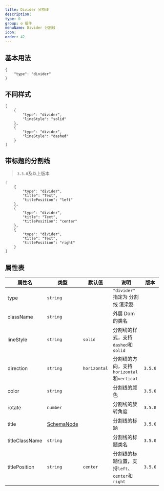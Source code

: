```yaml
---
title: Divider 分割线
description:
type: 0
group: ⚙ 组件
menuName: Divider 分割线
icon:
order: 42
---
```


## 基本用法

```schema: scope="body"
{
    "type": "divider"
}
```

## 不同样式

```schema: scope="body"
[
    {
        "type": "divider",
        "lineStyle": "solid"
    },
    {
        "type": "divider",
        "lineStyle": "dashed"
    }
]
```

## 带标题的分割线

> `3.5.0`及以上版本

```schema: scope="body"
[
    {
        "type": "divider",
        "title": "Text",
        "titlePosition": "left"
    },
    {
        "type": "divider",
        "title": "Text",
        "titlePosition": "center"
    },
    {
        "type": "divider",
        "title": "Text",
        "titlePosition": "right"
    }
]
```

## 属性表

| 属性名    | 类型     | 默认值       | 说明                                       |    版本    |
| --------- | -------- | ------------ | --------------------------------------- |---------- |
| type      | `string` |              | `"divider"` 指定为 分割线 渲染器           |
| className | `string` |              | 外层 Dom 的类名                            |
| lineStyle | `string` | `solid`      | 分割线的样式，支持`dashed`和`solid`        |
| direction | `string` | `horizontal` | 分割线的方向，支持`horizontal`和`vertical` |     `3.5.0` |
| color     | `string` |              | 分割线的颜色                               |     `3.5.0` |
| rotate    | `number` |              | 分割线的旋转角度                           |     `3.5.0` |
| title     | [SchemaNode](../../docs/types/schemanode) |    |    分割线的标题    |      `3.5.0` |
| titleClassName | `string` |         | 分割线的标题类名                           |      `3.5.0` |        
| titlePosition    | `string` | `center`| 分割线的标题位置，支持`left`、`center`和`right` | `3.5.0` |
   
